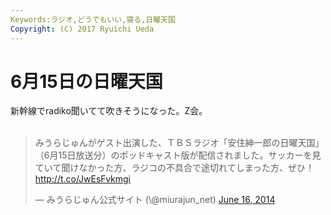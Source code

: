 ```yaml
---
Keywords:ラジオ,どうでもいい,寝る,日曜天国
Copyright: (C) 2017 Ryuichi Ueda
---
```


# 6月15日の日曜天国
新幹線でradiko聞いてて吹きそうになった。Z会。<br />
<br />
<blockquote class="twitter-tweet" data-partner="tweetdeck"><p>みうらじゅんがゲスト出演した、ＴＢＳラジオ「安住紳一郎の日曜天国」（6月15日放送分）のポッドキャスト版が配信されました。サッカーを見ていて聞けなかった方、ラジコの不具合で途切れてしまった方、ぜひ！　<a href="http://t.co/JwEsFvkmgi">http://t.co/JwEsFvkmgi</a></p>&mdash; みうらじゅん公式サイト (\@miurajun_net) <a href="https://twitter.com/miurajun_net/statuses/478426922926358528">June 16, 2014</a></blockquote><br />
<script async src="//platform.twitter.com/widgets.js" charset="utf-8"></script>
